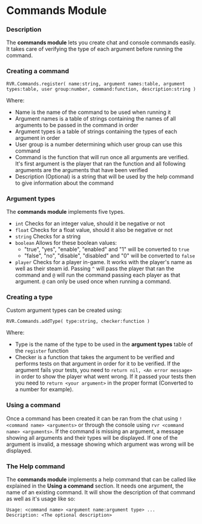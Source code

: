 # Commands Module

### Description
The **commands module** lets you create chat and console commands easily. It takes care of verifying the type of each argument before running the command.

### Creating a command
```
RVR.Commands.register( name:string, argument names:table, argument types:table, user group:number, command:function, description:string )
```
Where:
- Name is the name of the command to be used when running it
- Argument names is a table of strings containing the names of all arguments to be passed in the command in order
- Argument types is a table of strings containing the types of each argument in order
- User group is a number determining which user group can use this command
- Command is the function that will run once all arguments are verified. It's first argument is the player that ran the function and all following arguments are the arguments that have been verified
- Description (Optional) is a string that will be used by the help command to give information about the command

### Argument types
The **commands module** implements five types.
- `int` Checks for an integer value, should it be negative or not
- `float` Checks for a float value, should it also be negative or not
- `string` Checks for a string
- `boolean` Allows for these boolean values:
  - "true", "yes", "enable", "enabled" and "1" will be converted to `true`
  - "false", "no", "disable", "disabled" and "0" will be converted to `false`
- `player` Checks for a player in-game. It works with the player's name as well as their steam id. Passing `^` will pass the player that ran the command and `@` will run the command passing each player as that argument. `@` can only be used once when running a command.

### Creating a type
Custom argument types can be created using:
```
RVR.Commands.addType( type:string, checker:function )
```
Where:
- Type is the name of the type to be used in the **argument types** table of the `register` function
- Checker is a function that takes the argument to be verified and performs tests on that argument in order for it to be verified. If the argument fails your tests, you need to `return nil, <An error message>` in order to show the player what went wrong. If it passed your tests then you need to `return <your argument>` in the proper format (Converted to a number for example).

### Using a command
Once a command has been created it can be ran from the chat using `!<command name> <arguments>` or through the console using `rvr <command name> <arguments>`.
If the command is missing an argument, a message showing all arguments and their types will be displayed.
If one of the argument is invalid, a message showing which argument was wrong will be displayed.

### The Help command
The **commands module** implements a help command that can be called like explained in the **Using a command** section.
It needs one argument, the name of an existing command. It will show the description of that command as well as it's usage like so:
```
Usage: <command name> <argument name:argument type> ...
Description: <The optional description>
```